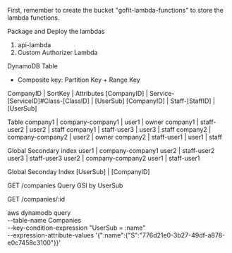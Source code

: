 First, remember to create the bucket "gofit-lambda-functions" to store the lambda functions.

Package and Deploy the lambdas

1. api-lambda 
2. Custom Authorizer Lambda


DynamoDB Table

- Composite key: Partition Key + Range Key

CompanyID   |   SortKey   | Attributes
[CompanyID] | Service-[ServiceID]#Class-[ClassID] | [UserSub]
[CompanyID] | Staff-[StaffID] | [UserSub]

Table
company1 | company-company1 | user1 | owner
company1 | staff-user2 | user2 | staff
company1 | staff-user3 | user3 | staff
company2 | company-company2 | user2 | owner
company2 | staff-user1 | user1 | staff

Global Secondary index
user1 | company-company1 
user2 | staff-user2 
user3 | staff-user3 
user2 | company-company2 
user1 | staff-user1 



Global Seconday Index
[UserSub] | [CompanyID]

GET /companies
Query GSI by UserSub

GET /companies/:id



aws dynamodb query \
    --table-name Companies \
    --key-condition-expression "UserSub = :name" \
    --expression-attribute-values  '{":name":{"S":"776d21e0-3b27-49df-a878-e0c7458c3100"}}'